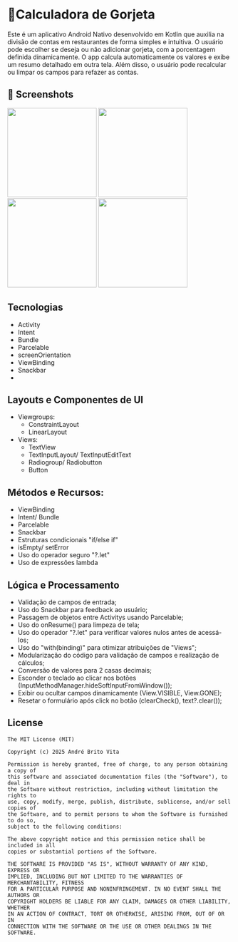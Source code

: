 # 📱Calculadora de Gorjeta

Este é um aplicativo Android Nativo desenvolvido em Kotlin que auxilia na divisão de contas em restaurantes de forma simples e intuitiva. O usuário pode escolher se deseja ou não adicionar gorjeta, com a porcentagem definida dinamicamente. O app calcula automaticamente os valores e exibe um resumo detalhado em outra tela. Além disso, o usuário pode recalcular ou limpar os campos para refazer as contas.

## :camera_flash: Screenshots
<!-- You can add more screenshots here if you like -->
<img src="https://github.com/user-attachments/assets/de405d89-14a7-43e5-b00d-ccdc68d0dabd" width=200/> <img src="https://github.com/user-attachments/assets/06fc0fe3-544e-41a9-be8c-f51b98b14249" width=200/> <img src="https://github.com/user-attachments/assets/e9dc9328-6402-4820-bd56-7ca9a3134bcc" width=200/> <img src="https://github.com/user-attachments/assets/0aefb116-a846-431b-8c65-45c2e6c8d461" width=200/>


## Tecnologias
- Activity
- Intent
- Bundle
- Parcelable
- screenOrientation
- ViewBinding
- Snackbar
- 
## Layouts e Componentes de UI
- Viewgroups:
  - ConstraintLayout
  - LinearLayout
- Views:
  - TextView
  - TextInputLayout/ TextInputEditText
  - Radiogroup/ Radiobutton
  - Button
 
## Métodos e Recursos:
  - ViewBinding
  - Intent/ Bundle
  - Parcelable
  - Snackbar
  - Estruturas condicionais "if/else if"
  - isEmpty/ setError
  - Uso do operador seguro "?.let"
  - Uso de expressões lambda

## Lógica e Processamento
  - Validação de campos de entrada;
  - Uso do Snackbar para feedback ao usuário;
  - Passagem de objetos entre Activitys usando Parcelable;
  - Uso do onResume() para limpeza de tela;
  - Uso do operador "?.let" para verificar valores nulos antes de acessá-los;
  - Uso do "with(binding)" para otimizar atribuições de "Views";
  - Modularização do código para validação de campos e realização de cálculos;
  - Conversão de valores para 2 casas decimais;
  - Esconder o teclado ao clicar nos botões (InputMethodManager.hideSoftInputFromWindow());
  - Exibir ou ocultar campos dinamicamente (View.VISIBLE, View.GONE);
  - Resetar o formulário após click no botão (clearCheck(), text?.clear());
 
## License
```
The MIT License (MIT)

Copyright (c) 2025 André Brito Vita

Permission is hereby granted, free of charge, to any person obtaining a copy of
this software and associated documentation files (the "Software"), to deal in
the Software without restriction, including without limitation the rights to
use, copy, modify, merge, publish, distribute, sublicense, and/or sell copies of
the Software, and to permit persons to whom the Software is furnished to do so,
subject to the following conditions:

The above copyright notice and this permission notice shall be included in all
copies or substantial portions of the Software.

THE SOFTWARE IS PROVIDED "AS IS", WITHOUT WARRANTY OF ANY KIND, EXPRESS OR
IMPLIED, INCLUDING BUT NOT LIMITED TO THE WARRANTIES OF MERCHANTABILITY, FITNESS
FOR A PARTICULAR PURPOSE AND NONINFRINGEMENT. IN NO EVENT SHALL THE AUTHORS OR
COPYRIGHT HOLDERS BE LIABLE FOR ANY CLAIM, DAMAGES OR OTHER LIABILITY, WHETHER
IN AN ACTION OF CONTRACT, TORT OR OTHERWISE, ARISING FROM, OUT OF OR IN
CONNECTION WITH THE SOFTWARE OR THE USE OR OTHER DEALINGS IN THE SOFTWARE.
```

 
  
